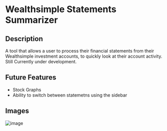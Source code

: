 # Wealthsimple Statements Summarizer
## Description
A tool that allows a user to process their financial statements from their Wealthsimple investment accounts, to quickly look at their account activity. Still Currently under development.

## Future Features
- Stock Graphs
- Ability to switch between statemetns using the sidebar

## Images
![image](https://github.com/user-attachments/assets/b64d5dbc-c51c-41ab-831c-d2533ec65811)

